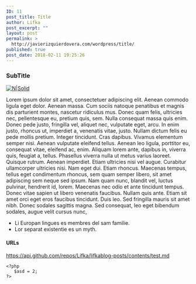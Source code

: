 ```yaml
---
ID: 11
post_title: Title
author: Lifka
post_excerpt: ""
layout: post
permalink: >
  http://javierizquierdovera.com/wordpress/title/
published: true
post_date: 2018-02-11 19:25:26
---
```

<h3>SubTitle</h3>

<a href="https://example.com/"><img src="https://opensource.org/files/osi_keyhole_300X300_90ppi_0.png" alt="N|Solid" /></a>

Lorem ipsum dolor sit amet, consectetuer adipiscing elit. Aenean commodo ligula eget dolor. Aenean massa. Cum sociis natoque penatibus et magnis dis parturient montes, nascetur ridiculus mus. Donec quam felis, ultricies nec, pellentesque eu, pretium quis, sem. Nulla consequat massa quis enim. Donec pede justo, fringilla vel, aliquet nec, vulputate eget, arcu. In enim justo, rhoncus ut, imperdiet a, venenatis vitae, justo. Nullam dictum felis eu pede mollis pretium. Integer tincidunt. Cras dapibus. Vivamus elementum semper nisi. Aenean vulputate eleifend tellus. Aenean leo ligula, porttitor eu, consequat vitae, eleifend ac, enim. Aliquam lorem ante, dapibus in, viverra quis, feugiat a, tellus. Phasellus viverra nulla ut metus varius laoreet. Quisque rutrum. Aenean imperdiet. Etiam ultricies nisi vel augue. Curabitur ullamcorper ultricies nisi. Nam eget dui. Etiam rhoncus. Maecenas tempus, tellus eget condimentum rhoncus, sem quam semper libero, sit amet adipiscing sem neque sed ipsum. Nam quam nunc, blandit vel, luctus pulvinar, hendrerit id, lorem. Maecenas nec odio et ante tincidunt tempus. Donec vitae sapien ut libero venenatis faucibus. Nullam quis ante. Etiam sit amet orci eget eros faucibus tincidunt. Duis leo. Sed fringilla mauris sit amet nibh. Donec sodales sagittis magna. Sed consequat, leo eget bibendum sodales, augue velit cursus nunc,

<ul>
<li>Li Europan lingues es membres del sam familie.</li>
<li>Lor separat existentie es un myth.</li>
</ul>

<h4>URLs</h4>

<a href="https://api.github.com/repos/Lifka/lifkablog-posts/contents/test.md">https://api.github.com/repos/Lifka/lifkablog-posts/contents/test.md</a>

<pre><code>&lt;?php
   $asd = 2;
?&gt;
</code></pre>